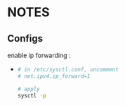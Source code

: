 # NOTES

## Configs

enable ip forwarding :
*	```bash
	# in /etc/sysctl.conf, uncomment
	# net.ipv4.ip_forward=1

	# apply
	sysctl -p
	```
